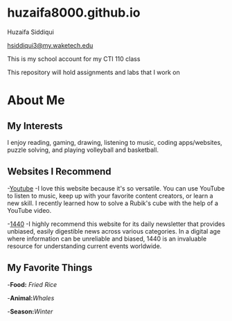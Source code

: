 # huzaifa8000.github.io

Huzaifa Siddiqui

hsiddiqui3@my.waketech.edu

This is my school account for my CTI 110 class

This repository will hold assignments and labs that I work on

# About Me
## My Interests
I enjoy reading, gaming, drawing, listening to music, coding apps/websites, puzzle solving, and playing volleyball and basketball. 
## Websites I Recommend 
-[Youtube](https://www.youtube.com)  -I love this website because it's so versatile. You can use YouTube to listen to music, keep up with your favorite content creators, or learn a new skill. I recently learned how to solve a Rubik's cube with the help of a YouTube video.

-[1440](https://discover.join1440.com/)  -I highly recommend this website for its daily newsletter that provides unbiased, easily digestible news across various categories. In a digital age where information can be unreliable and biased, 1440 is an invaluable resource for understanding current events worldwide. 

## My Favorite Things
 -**Food:** _Fried Rice_
 
 -**Animal:**_Whales_

 -**Season:**_Winter_

